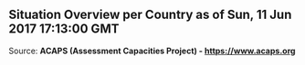 ## Situation Overview per Country as of Sun, 11 Jun 2017 17:13:00 GMT

Source: **ACAPS (Assessment Capacities Project) - https://www.acaps.org**